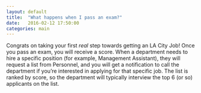 ```yaml
---
layout: default
title:  "What happens when I pass an exam?"
date:   2016-02-12 17:50:00
categories: main
---
```

Congrats on taking your first _real_ step towards getting an LA City Job! Once you pass an exam, you will receive a score. When a department needs to hire a specific position (for example, Management Assistant), they will request a list from Personnel, and you will get a notification to call the department if you’re interested in applying for that specific job. The list is ranked by score, so the department will typically interview the top 6 (or so) applicants on the list. 

